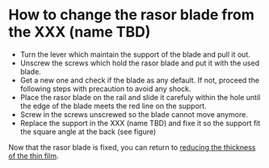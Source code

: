 # How to change the rasor blade from the XXX (name TBD)

- Turn the lever which maintain the support of the blade and pull it out.
- Unscrew the screws which hold the rasor blade and put it with the used blade.
- Get a new one and check if the blade as any default. If not, proceed the following steps with precaution to avoid any shock.
- Place the rasor blade on the rail and slide it carefuly within the hole until the edge of the blade meets the red line on the support.
- Screw in the screws unscrewed so the blade cannot move anymore.
- Replace the support in the XXX (name TBD) and fixe it so the support fit the square angle at the back (see figure)

Now that the rasor blade is fixed, you can return to [reducing the thickness of the thin film](Thin_Ice_Film_Making.ipynb).